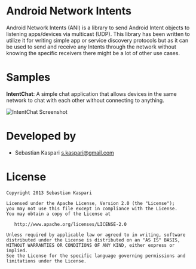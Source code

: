 Android Network Intents
=======================
Android Network Intents (ANI) is a library to send Android Intent objects to listening
apps/devices via multicast (UDP). This library has been written to utilize it for
writing simple app or service discovery protocols but as it can be used to send and
receive any Intents through the network without knowing the specific receivers there
might be a lot of other use cases.

Samples
=======

**IntentChat**: A simple chat application that allows devices in the same network to chat with each other
without connecting to anything.

![IntentChat Screenshot][1]

Developed by
============

* Sebastian Kaspari <s.kaspari@gmail.com>

License
=======

    Copyright 2013 Sebastian Kaspari

    Licensed under the Apache License, Version 2.0 (the "License");
    you may not use this file except in compliance with the License.
    You may obtain a copy of the License at

       http://www.apache.org/licenses/LICENSE-2.0

    Unless required by applicable law or agreed to in writing, software
    distributed under the License is distributed on an "AS IS" BASIS,
    WITHOUT WARRANTIES OR CONDITIONS OF ANY KIND, either express or implied.
    See the License for the specific language governing permissions and
    limitations under the License.

[1]: https://raw.github.com/pocmo/Android-Network-Intents/master/samples/IntentChat/screenshot.png

